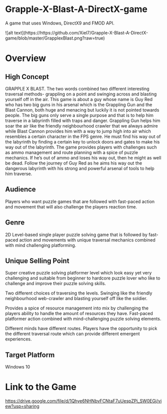 # Grapple-X-Blast-A-DirectX-game
<p>A game that uses Windows, DirectX9 and FMOD API. </p>
![alt text](https://https://github.com/Xiel7/Grapple-X-Blast-A-DirectX-game/blob/master/GrapplexBlast.png?raw=true)
<h1>Overview</h1>
<h2>High Concept</h2>

GRAPPLE X BLAST. The two words combined two different interesting traversal methods- grappling on a point and swinging across and blasting yourself off in the air. This game is about a guy whose name is Guy Red who has two big guns in his arsenal which is the Grappling Gun and the Blast Cannon, both huge and menacing but luckily it is not pointed towards people. The big guns only serve a single purpose and that is to help him traverse in a labyrinth filled with traps and danger. Grappling Gun helps him soar the air like the friendly neighbourhood crawler that we always admire while Blast Cannon provides him with a way to jump high into air which resembles a certain character in the FPS genre. He must find his way out of the labyrinth by finding a certain key to unlock doors and gates to make his way out of the labyrinth. The game provides players with challenges such as ammo management and route planning with a spice of puzzle mechanics. If he’s out of ammo and loses his way out, then he might as well be dead. Follow the journey of  Guy Red as he aims his way out the dangerous labyrinth with his strong and powerful arsenal of tools to help him traverse.
<h2>Audience</h2>

Players who want puzzle games that are followed with fast-paced action and movement that will also challenge the players reaction time.
<h2>Genre</h2>

2D Level-based single player puzzle solving game that is followed by fast-paced action and movements with unique traversal mechanics combined with mind challenging platforming.
<h2>Unique Selling Point</h2>

Super creative puzzle solving platformer level which look easy yet very challenging and suitable from beginner to hardcore puzzle lover who like to challenge and improve their puzzle solving skills.

Two different choices of traversing the levels. Swinging like the friendly neighbourhood web-crawler and blasting yourself off like the soldier.

Provides a spice of resource management into mix by challenging the players ability to handle the amount of resources they have.
Fast-paced platformer action combined with mind-challenging puzzle solving elements.

Different minds have different routes. Players have the opportunity to pick the different traversal route which can provide different emergent experiences.

<h2>Target Platform</h2>
Windows 10


# Link to the Game
https://drive.google.com/file/d/1Qhye6NHNbvFCNtaF7uUespZPi_SW0EGj/view?usp=sharing
